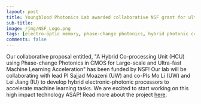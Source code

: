 ```yaml
---
layout: post
title: Youngblood Photonics Lab awarded collaborative NSF grant for ultra-fast machine learning
sub-title: 
image: /img/NSF_Logo.png
tags: [electro-optic memory, phase-change photonics, hybrid photonic computing]
comments: false
---
```


Our collaborative proposal entitled, "A Hybrid Co-processing Unit (HCU) using Phase-change Photonics in CMOS for Large-scale and Ultra-fast Machine Learning Acceleration" has been funded by NSF! Our lab will be collaborating with lead PI Sajjad Moazeni (UW) and co-PIs Mo Li (UW) and Lei Jiang (IU) to develop hybrid electronic-photonic processors to accelerate machine learning tasks. We are excited to start working on this high impact technology ASAP! Read more about the project [here](https://news.engineering.pitt.edu/bringing-light-into-computers-to-accelerate-ai-and-machine-learning/).
